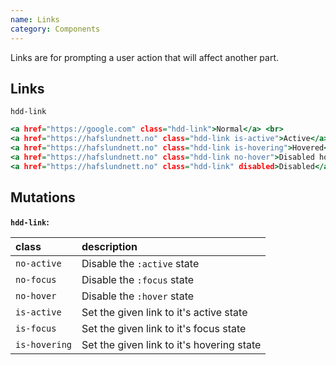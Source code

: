 ```yaml
---
name: Links
category: Components
---
```


Links are for prompting a user action that will affect another part. 

## Links
`hdd-link`

```links.html
<a href="https://google.com" class="hdd-link">Normal</a> <br>
<a href="https://hafslundnett.no" class="hdd-link is-active">Active</a><br>
<a href="https://hafslundnett.no" class="hdd-link is-hovering">Hovered</a><br>
<a href="https://hafslundnett.no" class="hdd-link no-hover">Disabled hover state</a><br>
<a href="https://hafslundnett.no" class="hdd-link" disabled>Disabled</a><br>
```

## Mutations
**`hdd-link`:**

| class | description|
| :--- | :--- |
| `no-active` | Disable the `:active` state|
| `no-focus` | Disable the `:focus` state |
| `no-hover` | Disable the `:hover` state |
| `is-active` | Set the given link to it's active state |
| `is-focus` | Set the given link to it's focus state  |
| `is-hovering` | Set the given link to it's hovering state  |

